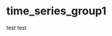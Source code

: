 # time_series_group1

test
test
<!--stackedit_data:
eyJoaXN0b3J5IjpbMzMxMDY4OTU0LC0xMDE5MDk5Mjg4XX0=
-->